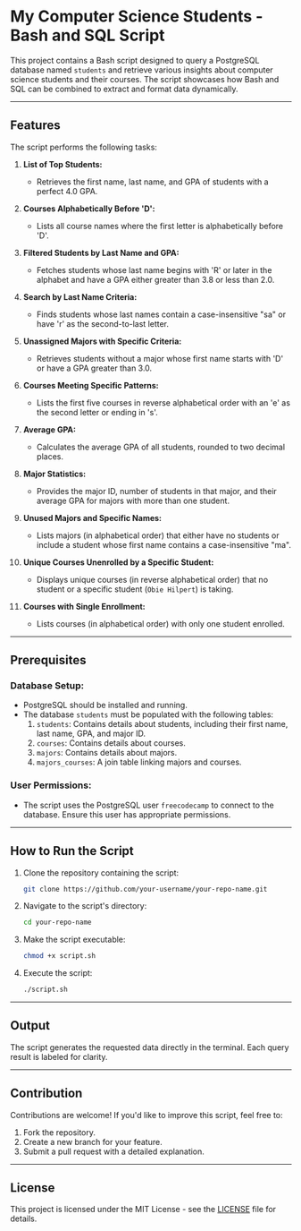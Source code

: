 # My Computer Science Students - Bash and SQL Script

This project contains a Bash script designed to query a PostgreSQL database named `students` and retrieve various insights about computer science students and their courses. The script showcases how Bash and SQL can be combined to extract and format data dynamically.

---

## Features

The script performs the following tasks:

1. **List of Top Students:**

   - Retrieves the first name, last name, and GPA of students with a perfect 4.0 GPA.

2. **Courses Alphabetically Before 'D':**

   - Lists all course names where the first letter is alphabetically before 'D'.

3. **Filtered Students by Last Name and GPA:**

   - Fetches students whose last name begins with 'R' or later in the alphabet and have a GPA either greater than 3.8 or less than 2.0.

4. **Search by Last Name Criteria:**

   - Finds students whose last names contain a case-insensitive "sa" or have 'r' as the second-to-last letter.

5. **Unassigned Majors with Specific Criteria:**

   - Retrieves students without a major whose first name starts with 'D' or have a GPA greater than 3.0.

6. **Courses Meeting Specific Patterns:**

   - Lists the first five courses in reverse alphabetical order with an 'e' as the second letter or ending in 's'.

7. **Average GPA:**

   - Calculates the average GPA of all students, rounded to two decimal places.

8. **Major Statistics:**

   - Provides the major ID, number of students in that major, and their average GPA for majors with more than one student.

9. **Unused Majors and Specific Names:**

   - Lists majors (in alphabetical order) that either have no students or include a student whose first name contains a case-insensitive "ma".

10. **Unique Courses Unenrolled by a Specific Student:**

    - Displays unique courses (in reverse alphabetical order) that no student or a specific student (`Obie Hilpert`) is taking.

11. **Courses with Single Enrollment:**

    - Lists courses (in alphabetical order) with only one student enrolled.

---

## Prerequisites

### Database Setup:

- PostgreSQL should be installed and running.
- The database `students` must be populated with the following tables:
  1. `students`: Contains details about students, including their first name, last name, GPA, and major ID.
  2. `courses`: Contains details about courses.
  3. `majors`: Contains details about majors.
  4. `majors_courses`: A join table linking majors and courses.

### User Permissions:

- The script uses the PostgreSQL user `freecodecamp` to connect to the database. Ensure this user has appropriate permissions.

---

## How to Run the Script

1. Clone the repository containing the script:
   ```bash
   git clone https://github.com/your-username/your-repo-name.git
   ```
2. Navigate to the script's directory:
   ```bash
   cd your-repo-name
   ```
3. Make the script executable:
   ```bash
   chmod +x script.sh
   ```
4. Execute the script:
   ```bash
   ./script.sh
   ```

---

## Output

The script generates the requested data directly in the terminal. Each query result is labeled for clarity.

---

## Contribution

Contributions are welcome! If you'd like to improve this script, feel free to:

1. Fork the repository.
2. Create a new branch for your feature.
3. Submit a pull request with a detailed explanation.

---

## License

This project is licensed under the MIT License - see the [LICENSE](LICENSE) file for details.

